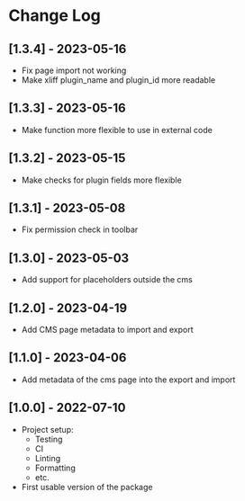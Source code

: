 # Change Log

## [1.3.4] - 2023-05-16

* Fix page import not working
* Make xliff plugin_name and plugin_id more readable

## [1.3.3] - 2023-05-16

* Make function more flexible to use in external code

## [1.3.2] - 2023-05-15

* Make checks for plugin fields more flexible

## [1.3.1] - 2023-05-08

* Fix permission check in toolbar

## [1.3.0] - 2023-05-03

* Add support for placeholders outside the cms

## [1.2.0] - 2023-04-19

* Add CMS page metadata to import and export

## [1.1.0] - 2023-04-06

* Add metadata of the cms page into the export and import

## [1.0.0] - 2022-07-10

* Project setup:
    * Testing
    * CI
    * Linting
    * Formatting
    * etc.
* First usable version of the package
